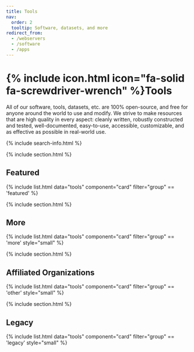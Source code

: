 ```yaml
---
title: Tools
nav:
  order: 2
  tooltip: Software, datasets, and more
redirect_from:
  - /webservers
  - /software
  - /apps
---
```


# {% include icon.html icon="fa-solid fa-screwdriver-wrench" %}Tools

All of our software, tools, datasets, etc. are 100% open-source, and free for anyone around the world to use and modify.
We strive to make resources that are high quality in every aspect:
cleanly written, robustly constructed and tested, well-documented, easy-to-use, accessible, customizable, and as effective as possible in real-world use.

{% include search-info.html %}

{% include section.html %}

## Featured

{% include list.html data="tools" component="card" filter="group" == 'featured' %}

{% include section.html %}

## More

{% include list.html data="tools" component="card" filter="group" == 'more' style="small" %}

{% include section.html %}

## Affiliated Organizations

{% include list.html data="tools" component="card" filter="group" == 'other' style="small" %}

{% include section.html %}

## Legacy

{% include list.html data="tools" component="card" filter="group" == 'legacy' style="small" %}
